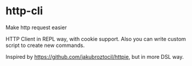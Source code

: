 # http-cli
Make http request easier

HTTP Client in REPL way, with cookie support.
Also you can write custom script to create new commands.

Inspired by https://github.com/jakubroztocil/httpie, but in more DSL way.
